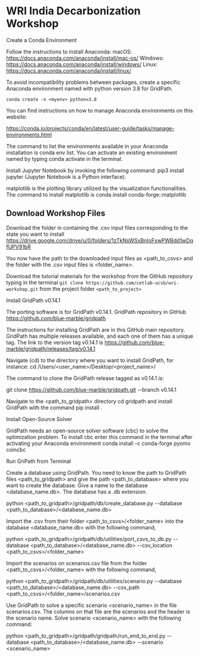 # WRI India Decarbonization Workshop 

Create a Conda Environment

Follow the instructions to install Anaconda: 
macOS: https://docs.anaconda.com/anaconda/install/mac-os/
Windows: https://docs.anaconda.com/anaconda/install/windows/
Linux: https://docs.anaconda.com/anaconda/install/linux/

To avoid incompatibility problems between packages, create a specific Anaconda environment named <myenv> with python version 3.8 for GridPath.

`conda create -n <myenv> python=3.8`

You can find instructions on how to manage Anaconda environments on this website: 

https://conda.io/projects/conda/en/latest/user-guide/tasks/manage-environments.html

The command to list the environments available in your Anaconda installation is conda env list. You can activate an existing environment named <myenv> by typing conda activate <myenv> in the terminal.

Install Jupyter Notebook by invoking the following command: pip3 install jupyter (Jupyter Notebook is a Python interface).

matplotlib is the plotting library utilized by the visualization functionalities. The command to install matplotlib  is conda install conda-forge::matplotlib 

## Download Workshop Files

Download the folder in  containing the .csv input files corresponding to the state you want to install https://drive.google.com/drive/u/0/folders/1zTkNsWSxBnIoFxwPWBdd1wDqfUPV91bR

You now have the path to the downloaded input files as <path_to_csvs> and the folder with the .csv input files is <folder_name>.

Download the tutorial materials for the workshop from the GitHub repository typing in the terminal `git clone https://github.com/cetlab-ucsb/wri-workshop.git` from the project folder `<path_to_project>`

Install GridPath v0.14.1

The porting software is for GridPath v0.14.1. GridPath repository in GitHub https://github.com/blue-marble/gridpath

The instructions for installing GridPath are in this GitHub main repository. GridPath has multiple releases available, and each one of them has a unique tag. The link to the version tag v0.14.1 is https://github.com/blue-marble/gridpath/releases/tag/v0.14.1

Navigate (cd) to the directory where you want to install GridPath, for instance:
cd /Users/<user_name>/Desktop/<project_name>/

The command to clone the GridPath release tagged as v0.14.1 is: 

git clone https://github.com/blue-marble/gridpath.git --branch v0.14.1

Navigate to the <path_to_gridpath> directory cd gridpath and install GridPath with the command pip install .


Install Open-Source Solver

GridPath needs an open-source solver software (cbc) to solve the optimization problem. To install cbc enter this command in the terminal after activating your Anaconda environment conda install -c conda-forge pyomo coincbc


Run GriPath from Terminal

Create a database using GridPath. You need to know the path to GridPath files <path_to_gridpath> and give the path <path_to_database> where you want to create the database. Give a name to the database <database_name.db>. The database has a .db extension.

python <path_to_gridpath>/gridpath/db/create_database.py --database <path_to_database>/<database_name.db>

Import the .csv from their folder <path_to_csvs>/<folder_name> into the database <database_name.db> with the following command,

python <path_to_gridpath>/gridpath/db/utilities/port_csvs_to_db.py --database <path_to_database>/<database_name.db> --csv_location <path_to_csvs>/<folder_name>

Import the scenarios on scenarios.csv file from the folder <path_to_csvs>/<folder_name> with the following command,

python <path_to_gridpath>/gridpath/db/utilities/scenario.py --database <path_to_database>/<database_name.db> --csv_path <path_to_csvs>/<folder_name>/scenarios.csv

Use GridPath to solve a specific scenario <scenario_name> in the file scenarios.csv. The columns on that file are the scenarios and the header is the scenario name. Solve scenario <scenario_name> with the following command:

python <path_to_gridpath>/gridpath/gridpath/run_end_to_end.py --database <path_to_database>/<database_name.db> --scenario <scenario_name>

